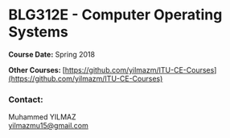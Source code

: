 # BLG312E - Computer Operating Systems

<b>Course Date:</b>
Spring 2018

<b>Other Courses:  </b>
[https://github.com/yilmazm/ITU-CE-Courses](https://github.com/yilmazm/ITU-CE-Courses)

### Contact:
Muhammed YILMAZ
<br>
yilmazmu15@gmail.com

